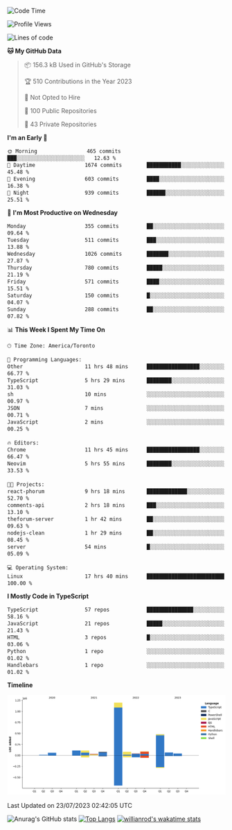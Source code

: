 <!--START_SECTION:waka-->
![Code Time](http://img.shields.io/badge/Code%20Time-425%20hrs%2047%20mins-blue)

![Profile Views](http://img.shields.io/badge/Profile%20Views-0-blue)

![Lines of code](https://img.shields.io/badge/From%20Hello%20World%20I%27ve%20Written-2.4%20million%20lines%20of%20code-blue)

**🐱 My GitHub Data** 

> 📦 156.3 kB Used in GitHub's Storage 
 > 
> 🏆 510 Contributions in the Year 2023
 > 
> 🚫 Not Opted to Hire
 > 
> 📜 100 Public Repositories 
 > 
> 🔑 43 Private Repositories 
 > 
**I'm an Early 🐤** 

```text
🌞 Morning                465 commits         ███░░░░░░░░░░░░░░░░░░░░░░   12.63 % 
🌆 Daytime                1674 commits        ███████████░░░░░░░░░░░░░░   45.48 % 
🌃 Evening                603 commits         ████░░░░░░░░░░░░░░░░░░░░░   16.38 % 
🌙 Night                  939 commits         ██████░░░░░░░░░░░░░░░░░░░   25.51 % 
```
📅 **I'm Most Productive on Wednesday** 

```text
Monday                   355 commits         ██░░░░░░░░░░░░░░░░░░░░░░░   09.64 % 
Tuesday                  511 commits         ███░░░░░░░░░░░░░░░░░░░░░░   13.88 % 
Wednesday                1026 commits        ███████░░░░░░░░░░░░░░░░░░   27.87 % 
Thursday                 780 commits         █████░░░░░░░░░░░░░░░░░░░░   21.19 % 
Friday                   571 commits         ████░░░░░░░░░░░░░░░░░░░░░   15.51 % 
Saturday                 150 commits         █░░░░░░░░░░░░░░░░░░░░░░░░   04.07 % 
Sunday                   288 commits         ██░░░░░░░░░░░░░░░░░░░░░░░   07.82 % 
```


📊 **This Week I Spent My Time On** 

```text
🕑︎ Time Zone: America/Toronto

💬 Programming Languages: 
Other                    11 hrs 48 mins      █████████████████░░░░░░░░   66.77 % 
TypeScript               5 hrs 29 mins       ████████░░░░░░░░░░░░░░░░░   31.03 % 
sh                       10 mins             ░░░░░░░░░░░░░░░░░░░░░░░░░   00.97 % 
JSON                     7 mins              ░░░░░░░░░░░░░░░░░░░░░░░░░   00.71 % 
JavaScript               2 mins              ░░░░░░░░░░░░░░░░░░░░░░░░░   00.25 % 

🔥 Editors: 
Chrome                   11 hrs 45 mins      █████████████████░░░░░░░░   66.47 % 
Neovim                   5 hrs 55 mins       ████████░░░░░░░░░░░░░░░░░   33.53 % 

🐱‍💻 Projects: 
react-phorum             9 hrs 18 mins       █████████████░░░░░░░░░░░░   52.70 % 
comments-api             2 hrs 18 mins       ███░░░░░░░░░░░░░░░░░░░░░░   13.10 % 
theforum-server          1 hr 42 mins        ██░░░░░░░░░░░░░░░░░░░░░░░   09.63 % 
nodejs-clean             1 hr 29 mins        ██░░░░░░░░░░░░░░░░░░░░░░░   08.45 % 
server                   54 mins             █░░░░░░░░░░░░░░░░░░░░░░░░   05.09 % 

💻 Operating System: 
Linux                    17 hrs 40 mins      █████████████████████████   100.00 % 
```

**I Mostly Code in TypeScript** 

```text
TypeScript               57 repos            ███████████████░░░░░░░░░░   58.16 % 
JavaScript               21 repos            █████░░░░░░░░░░░░░░░░░░░░   21.43 % 
HTML                     3 repos             █░░░░░░░░░░░░░░░░░░░░░░░░   03.06 % 
Python                   1 repo              ░░░░░░░░░░░░░░░░░░░░░░░░░   01.02 % 
Handlebars               1 repo              ░░░░░░░░░░░░░░░░░░░░░░░░░   01.02 % 
```



**Timeline**

![Lines of Code chart](https://raw.githubusercontent.com/wise-introvert/wise-introvert/master/assets/bar_graph.png)


 Last Updated on 23/07/2023 02:42:05 UTC
<!--END_SECTION:waka-->

![Anurag's GitHub stats](https://github-readme-stats.vercel.app/api?username=wise-introvert&count_private=true&show_icons=true)
[![Top Langs](https://github-readme-stats.vercel.app/api/top-langs/?username=wise-introvert&langs_count=10)](https://github.com/anuraghazra/github-readme-stats)
[![willianrod's wakatime stats](https://github-readme-stats.vercel.app/api/wakatime?username=wiseintrovert)](https://github.com/anuraghazra/github-readme-stats)
